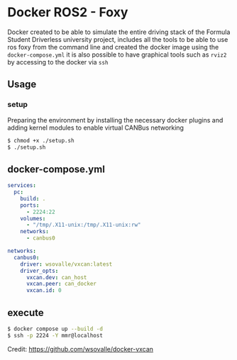 # Docker ROS2 - Foxy
Docker created to be able to simulate the entire driving stack of the Formula Student Driverless university project, includes all the tools to be able to use ros foxy from the command line and created the docker image using the `docker-compose.yml` it is also possible to have graphical tools such as `rviz2` by accessing to the docker via `ssh`

## Usage

### setup
Preparing the environment by installing the necessary docker plugins and adding kernel modules to enable virtual CANBus networking
```bash
$ chmod +x ./setup.sh
$ ./setup.sh
```

## docker-compose.yml
```yaml
services: 
  pc:
    build: .
    ports:
      - 2224:22
    volumes:
      - "/tmp/.X11-unix:/tmp/.X11-unix:rw"
    networks:
      - canbus0

networks:
  canbus0:
    driver: wsovalle/vxcan:latest
    driver_opts:
      vxcan.dev: can_host
      vxcan.peer: can_docker
      vxcan.id: 0
```

## execute
```bash
$ docker compose up --build -d
$ ssh -p 2224 -Y mmr@localhost
```

Credit: https://github.com/wsovalle/docker-vxcan